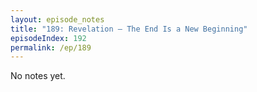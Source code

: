 ```yaml
---
layout: episode_notes
title: "189: Revelation — The End Is a New Beginning"
episodeIndex: 192
permalink: /ep/189
---
```

No notes yet.

